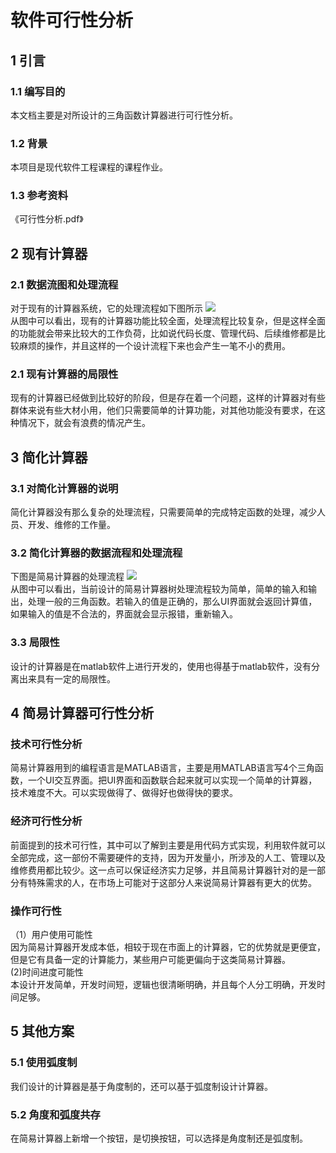# 软件可行性分析
## 1 引言
### 1.1 编写目的
本文档主要是对所设计的三角函数计算器进行可行性分析。
### 1.2 背景
本项目是现代软件工程课程的课程作业。
### 1.3 参考资料
《可行性分析.pdf》
## 2 现有计算器
### 2.1 数据流图和处理流程
对于现有的计算器系统，它的处理流程如下图所示
![](https://github.com/renjingya/tri-func/blob/main/1111.png)<br>
从图中可以看出，现有的计算器功能比较全面，处理流程比较复杂，但是这样全面的功能就会带来比较大的工作负荷，比如说代码长度、管理代码、后续维修都是比较麻烦的操作，并且这样的一个设计流程下来也会产生一笔不小的费用。
### 2.1 现有计算器的局限性
现有的计算器已经做到比较好的阶段，但是存在着一个问题，这样的计算器对有些群体来说有些大材小用，他们只需要简单的计算功能，对其他功能没有要求，在这种情况下，就会有浪费的情况产生。
## 3 简化计算器
### 3.1 对简化计算器的说明
简化计算器没有那么复杂的处理流程，只需要简单的完成特定函数的处理，减少人员、开发、维修的工作量。
### 3.2 简化计算器的数据流程和处理流程
下图是简易计算器的处理流程
![](https://github.com/renjingya/tri-func/blob/main/222.png)<br>
从图中可以看出，当前设计的简易计算器树处理流程较为简单，简单的输入和输出，处理一般的三角函数。若输入的值是正确的，那么UI界面就会返回计算值，如果输入的值是不合法的，界面就会显示报错，重新输入。
### 3.3 局限性 
设计的计算器是在matlab软件上进行开发的，使用也得基于matlab软件，没有分离出来具有一定的局限性。
## 4 简易计算器可行性分析
### 技术可行性分析
简易计算器用到的编程语言是MATLAB语言，主要是用MATLAB语言写4个三角函数，一个UI交互界面。把UI界面和函数联合起来就可以实现一个简单的计算器，技术难度不大。可以实现做得了、做得好也做得快的要求。
### 经济可行性分析
前面提到的技术可行性，其中可以了解到主要是用代码方式实现，利用软件就可以全部完成，这一部份不需要硬件的支持，因为开发量小，所涉及的人工、管理以及维修费用都比较少。这一点可以保证经济实力足够，并且简易计算器针对的是一部分有特殊需求的人，在市场上可能对于这部分人来说简易计算器有更大的优势。
### 操作可行性
（1）用户使用可能性<br>
因为简易计算器开发成本低，相较于现在市面上的计算器，它的优势就是更便宜，但是它有具备一定的计算能力，某些用户可能更偏向于这类简易计算器。<br>
(2)时间进度可能性<br>
本设计开发简单，开发时间短，逻辑也很清晰明确，并且每个人分工明确，开发时间足够。
## 5 其他方案
### 5.1 使用弧度制
我们设计的计算器是基于角度制的，还可以基于弧度制设计计算器。
### 5.2 角度和弧度共存
在简易计算器上新增一个按钮，是切换按钮，可以选择是角度制还是弧度制。



